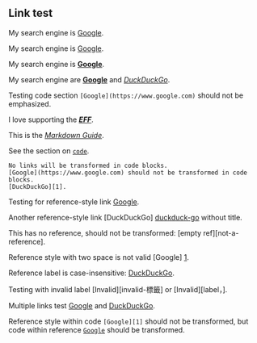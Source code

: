 ## Link test
My search engine is [Google](https://www.google.com "The well-known search engine").

My search engine is [Google](https://www.google.com).

My search engine is **[Google](https://www.google.com)**.

My search engine are **[Google](https://www.google.com)** and _[DuckDuckGo](https://duckduckgo.com)_.

Testing code section `[Google](https://www.google.com)` should not be emphasized.

I love supporting the ___[EFF](https://eff.org)___.

This is the *[Markdown Guide](https://www.markdownguide.org)*.

See the section on [`code`](#code).

    No links will be transformed in code blocks.
    [Google](https://www.google.com) should not be transformed in code blocks.
    [DuckDuckGo][1].

Testing for reference-style link [Google][1].

Another reference-style link [DuckDuckGo] [duckduck-go] without title.

This has no reference, should not be transformed: [empty ref][not-a-reference].

Reference style with two space is not valid [Google]  [1].

Reference label is case-insensitive: [DuckDuckGo][DUCKDUCK-GO].

Testing with invalid label [Invalid][invalid-標籤] or [Invalid][label，].

Multiple links test [Google](https://www.google.com "search") and [DuckDuckGo](https://duckduckgo.com).

Reference style within code `[Google][1]` should not be transformed,
but code within reference [`Google`][1] should be transformed.

[1]: https://www.google.com "The well-known search engine"
[duckduck-go]: https://duckduckgo.com
